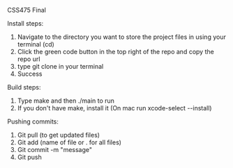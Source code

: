 CSS475 Final

Install steps:

1. Navigate to the directory you want to store the project files in using your terminal (cd)
2. Click the green code button in the top right of the repo and copy the repo url
3. type git clone <URL> in your terminal
4. Success

Build steps:
1. Type make and then ./main to run
2. If you don't have make, install it (On mac run xcode-select --install)

Pushing commits:
1. Git pull (to get updated files)
2. Git add (name of file or . for all files)
3. Git commit -m "message"
4. Git push
